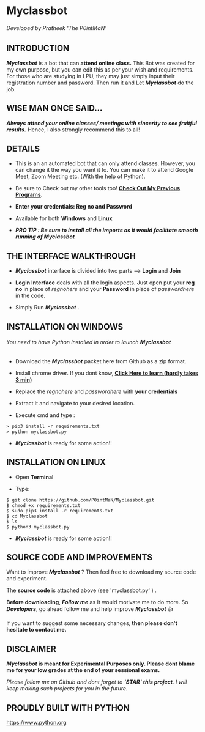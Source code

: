 # Myclassbot
###### Developed by Pratheek 'The P0intMaN'


## INTRODUCTION

**_Myclassbot_** is a bot that can  **attend online class.** This Bot was created for my own purpose, but you can edit this as per your wish and requirements. For those who are studying in LPU, they may just simply input their registration number and password. Then run it and Let **_Myclassbot_** do the job.


## WISE MAN ONCE SAID...

**_Always attend your online classes/ meetings with sincerity to see fruitful results._** Hence, I also strongly recommend this to all!   

## DETAILS

- This is an an automated bot that can only attend classes. However, you can change it the way you want it to. You can make it to attend Google Meet, Zoom Meeting etc. (With the help of Python). 

- Be sure to Check out my other tools too! [**Check Out My Previous Programs**](https://github.com/P0intMaN?tab=repositories). 

- **Enter your credentials: Reg no and Password**

- Available for both **Windows** and **Linux**

- **_PRO TIP : Be sure to install all the imports as it would facilitate smooth running of Myclassbot_**


## THE INTERFACE WALKTHROUGH

- **_Myclassbot_** interface is divided into two parts --> **Login** and **Join**

- **Login Interface** deals with all the login aspects. Just open put your **reg no** in place of  *regnohere* and your **Password** in place of *passwordhere* in the code. 

- Simply Run **_Myclassbot_** .



## INSTALLATION ON WINDOWS
###### You need to have Python installed in order to launch **_Myclassbot_**

- Download the **_Myclassbot_** packet here from Github as a zip format.

- Install chrome driver. If you dont know, [**Click Here to learn (hardly takes 3 min)**](https://www.youtube.com/watch?v=dz59GsdvUF8)

- Replace the *regnohere* and *passwordhere* with **your credentials**

- Extract it and navigate to your desired location.

- Execute cmd and type :

```
> pip3 install -r requirements.txt
> python myclassbot.py
```
- **_Myclassbot_** is ready for some action!!

## INSTALLATION ON LINUX

- Open **Terminal**

- Type:
 ```
$ git clone https://github.com/P0intMaN/Myclassbot.git
$ chmod +x requirements.txt
$ sudo pip3 install -r requirements.txt
$ cd Myclassbot
$ ls
$ python3 myclassbot.py
 ```

- **_Myclassbot_** is ready for some action!!


## SOURCE CODE AND IMPROVEMENTS

Want to improve **_Myclassbot_** ? Then feel free to download my source code and experiment.

The **source code** is attached above (see 'myclassbot.py' ) .

**Before downloading**, **_Follow me_** as It would motivate me to do more.  So **_Developers_**, go ahead follow me and help improve **_Myclassbot_** 👍

If you want to suggest some necessary changes, **then please don't hesitate to contact me.**




## DISCLAIMER 

**_Myclassbot_ is meant for Experimental Purposes only. Please dont blame me for your low grades at the end of your sessional exams.**

*Please follow me on Github and dont forget to **'STAR' this project**. I will keep making such projects for you in the future.*


## PROUDLY BUILT WITH PYTHON

https://www.python.org
